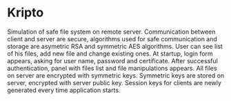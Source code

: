 # Kripto

Simulation of safe file system on remote server.
Communication between client and server are secure, algorithms used for safe communication and storage are asymetric RSA and symmetric AES algorithms.
User can see list of his files, add new file and change existing ones.
At startup, login form appears, asking for user name, password and certificate. After successful authentication, panel with files list and file manipulations appears.
All files on server are encrypted with symmetric keys.
Symmetric keys are stored on server, encrypted with server public key.
Session keys for clients are newly generated every time application starts.